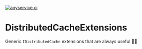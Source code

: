 [![anyservice ci](https://github.com/saturn72/DistributedCacheExtensions/actions/workflows/cont-delivery.yml/badge.svg?branch=main)](https://github.com/saturn72/DistributedCacheExtensions/actions/workflows/cont-delivery.yml)

# DistributedCacheExtensions
Generic `IDistributedCache` extensions that are always useful 🐱‍🏍
